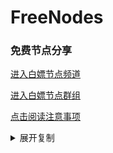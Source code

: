 # FreeNodes

### 免费节点分享

<a href="https://t.me/bpjzx2">进入白嫖节点频道</a>

<a href="https://t.me/bpjzx1">进入白嫖节点群组</a>

<a href="https://telegra.ph/呀你来啦-03-01">点击阅读注意事项</a>

<details>
	  <summary>展开复制</summary>	

		vmess://eyJ2IjoiMiIsInBzIjoidGfpopHpgZM6QGJwanp4MiIsImFkZCI6IjEyMC4yNDAuMTY4LjU2IiwicG9ydCI6IjEwMDEwIiwiaWQiOiJiNDQyZDM0OS1jYmU5LTQwN2QtYTM5Zi1kODBmM2Q3NWVhYzIiLCJhaWQiOiIxIiwic2N5IjoiYXV0byIsIm5ldCI6InRjcCIsInR5cGUiOiJub25lIiwiaG9zdCI6IiIsInBhdGgiOiIiLCJ0bHMiOiIiLCJzbmkiOiIifQ==
	vmess://eyJ2IjoiMiIsInBzIjoidGfpopHpgZM6QGJwanp4MiIsImFkZCI6IjE4My4yMzIuMTYzLjEyMCIsInBvcnQiOiIyMTE0MCIsImlkIjoiODY5N2I5YzktNzFiMy0zNmUwLTljMjUtMjNiMzcwZjQ3OTU2IiwiYWlkIjoiMiIsInNjeSI6ImF1dG8iLCJuZXQiOiJ3cyIsInR5cGUiOiJub25lIiwiaG9zdCI6IjE4My4yMzIuMTYzLjEyMCIsInBhdGgiOiIvaW5kZXgiLCJ0bHMiOiIiLCJzbmkiOiIifQ==
	vmess://eyJ2IjoiMiIsInBzIjoidGfpopHpgZM6QGJwanp4MiIsImFkZCI6IjEyMC4yNDAuMTY4LjU2IiwicG9ydCI6IjEwMDA5IiwiaWQiOiJiNDQyZDM0OS1jYmU5LTQwN2QtYTM5Zi1kODBmM2Q3NWVhYzIiLCJhaWQiOiIxIiwic2N5IjoiYXV0byIsIm5ldCI6InRjcCIsInR5cGUiOiJub25lIiwiaG9zdCI6IiIsInBhdGgiOiIiLCJ0bHMiOiIiLCJzbmkiOiIifQ==
	vmess://eyJ2IjoiMiIsInBzIjoidGfpopHpgZM6QGJwanp4MiIsImFkZCI6IjE4My4yMzIuMTYzLjEyMCIsInBvcnQiOiIyMTExOCIsImlkIjoiODY5N2I5YzktNzFiMy0zNmUwLTljMjUtMjNiMzcwZjQ3OTU2IiwiYWlkIjoiMiIsInNjeSI6ImF1dG8iLCJuZXQiOiJ3cyIsInR5cGUiOiJub25lIiwiaG9zdCI6IjE4My4yMzIuMTYzLjEyMCIsInBhdGgiOiIvaW5kZXgiLCJ0bHMiOiIiLCJzbmkiOiIifQ==
	vmess://eyJ2IjoiMiIsInBzIjoidGfpopHpgZM6QGJwanp4MiIsImFkZCI6IjE4My4yMzIuMTYzLjEyMCIsInBvcnQiOiIyMTExMyIsImlkIjoiODY5N2I5YzktNzFiMy0zNmUwLTljMjUtMjNiMzcwZjQ3OTU2IiwiYWlkIjoiMiIsInNjeSI6ImF1dG8iLCJuZXQiOiJ3cyIsInR5cGUiOiJub25lIiwiaG9zdCI6IjE4My4yMzIuMTYzLjEyMCIsInBhdGgiOiIvaW5kZXgiLCJ0bHMiOiIiLCJzbmkiOiIifQ==
	vmess://eyJ2IjoiMiIsInBzIjoidGfpopHpgZM6QGJwanp4MiIsImFkZCI6IjE4My4yMzIuMTYzLjEyMCIsInBvcnQiOiIyMTExNyIsImlkIjoiODY5N2I5YzktNzFiMy0zNmUwLTljMjUtMjNiMzcwZjQ3OTU2IiwiYWlkIjoiMiIsInNjeSI6ImF1dG8iLCJuZXQiOiJ3cyIsInR5cGUiOiJub25lIiwiaG9zdCI6IjE4My4yMzIuMTYzLjEyMCIsInBhdGgiOiIvaW5kZXgiLCJ0bHMiOiIiLCJzbmkiOiIifQ==
	vmess://eyJ2IjoiMiIsInBzIjoidGfpopHpgZM6QGJwanp4MiIsImFkZCI6IjE4My4yMzIuMTYzLjEyMCIsInBvcnQiOiIyMTEzNiIsImlkIjoiODY5N2I5YzktNzFiMy0zNmUwLTljMjUtMjNiMzcwZjQ3OTU2IiwiYWlkIjoiMiIsInNjeSI6ImF1dG8iLCJuZXQiOiJ3cyIsInR5cGUiOiJub25lIiwiaG9zdCI6IjE4My4yMzIuMTYzLjEyMCIsInBhdGgiOiIvaW5kZXgiLCJ0bHMiOiIiLCJzbmkiOiIifQ==
	vmess://eyJ2IjoiMiIsInBzIjoidGfpopHpgZM6QGJwanp4MiIsImFkZCI6IjEyMC4yNDAuMTY4LjU2IiwicG9ydCI6IjEwMDA3IiwiaWQiOiJiNDQyZDM0OS1jYmU5LTQwN2QtYTM5Zi1kODBmM2Q3NWVhYzIiLCJhaWQiOiIxIiwic2N5IjoiYXV0byIsIm5ldCI6InRjcCIsInR5cGUiOiJub25lIiwiaG9zdCI6IiIsInBhdGgiOiIiLCJ0bHMiOiIiLCJzbmkiOiIifQ==
	vmess://eyJ2IjoiMiIsInBzIjoidGfpopHpgZM6QGJwanp4MiIsImFkZCI6IjEyMC4yNDAuMTY4LjU2IiwicG9ydCI6IjEwMDA4IiwiaWQiOiJiNDQyZDM0OS1jYmU5LTQwN2QtYTM5Zi1kODBmM2Q3NWVhYzIiLCJhaWQiOiIxIiwic2N5IjoiYXV0byIsIm5ldCI6InRjcCIsInR5cGUiOiJub25lIiwiaG9zdCI6IiIsInBhdGgiOiIiLCJ0bHMiOiIiLCJzbmkiOiIifQ==
	vmess://eyJ2IjoiMiIsInBzIjoidGfpopHpgZM6QGJwanp4MiIsImFkZCI6IjEyMC4yNDAuMTY4LjU2IiwicG9ydCI6IjEwMDA1IiwiaWQiOiJiNDQyZDM0OS1jYmU5LTQwN2QtYTM5Zi1kODBmM2Q3NWVhYzIiLCJhaWQiOiIxIiwic2N5IjoiYXV0byIsIm5ldCI6InRjcCIsInR5cGUiOiJub25lIiwiaG9zdCI6IiIsInBhdGgiOiIiLCJ0bHMiOiIiLCJzbmkiOiIifQ==
	vmess://eyJ2IjoiMiIsInBzIjoidGfpopHpgZM6QGJwanp4MiIsImFkZCI6IjE4My4yMzIuMTYzLjEyMCIsInBvcnQiOiIyMTEzMyIsImlkIjoiODY5N2I5YzktNzFiMy0zNmUwLTljMjUtMjNiMzcwZjQ3OTU2IiwiYWlkIjoiMiIsInNjeSI6ImF1dG8iLCJuZXQiOiJ3cyIsInR5cGUiOiJub25lIiwiaG9zdCI6IjE4My4yMzIuMTYzLjEyMCIsInBhdGgiOiIvaW5kZXgiLCJ0bHMiOiIiLCJzbmkiOiIifQ==
	vmess://eyJ2IjoiMiIsInBzIjoidGfpopHpgZM6QGJwanp4MiIsImFkZCI6IjEyMC4yNDAuMTY4LjU2IiwicG9ydCI6IjEwMDA0IiwiaWQiOiJiNDQyZDM0OS1jYmU5LTQwN2QtYTM5Zi1kODBmM2Q3NWVhYzIiLCJhaWQiOiIxIiwic2N5IjoiYXV0byIsIm5ldCI6InRjcCIsInR5cGUiOiJub25lIiwiaG9zdCI6IiIsInBhdGgiOiIiLCJ0bHMiOiIiLCJzbmkiOiIifQ==
	vmess://eyJ2IjoiMiIsInBzIjoidGfpopHpgZM6QGJwanp4MiIsImFkZCI6IjEyMC4yNDAuMTY4LjU2IiwicG9ydCI6IjEwMDA2IiwiaWQiOiJiNDQyZDM0OS1jYmU5LTQwN2QtYTM5Zi1kODBmM2Q3NWVhYzIiLCJhaWQiOiIxIiwic2N5IjoiYXV0byIsIm5ldCI6InRjcCIsInR5cGUiOiJub25lIiwiaG9zdCI6IiIsInBhdGgiOiIiLCJ0bHMiOiIiLCJzbmkiOiIifQ==
	vmess://eyJ2IjoiMiIsInBzIjoidGfpopHpgZM6QGJwanp4MiIsImFkZCI6IjEyMC4yNDAuMTY4LjU2IiwicG9ydCI6IjEwMDAzIiwiaWQiOiJiNDQyZDM0OS1jYmU5LTQwN2QtYTM5Zi1kODBmM2Q3NWVhYzIiLCJhaWQiOiIxIiwic2N5IjoiYXV0byIsIm5ldCI6InRjcCIsInR5cGUiOiJub25lIiwiaG9zdCI6IiIsInBhdGgiOiIiLCJ0bHMiOiIiLCJzbmkiOiIifQ==
	ss://YWVzLTEyOC1nY206ZmQ3ZDIyZGMtZTBlNC00MzZhLThmNzAtYjg3M2Q0ZDk1MjM2@120.233.10.230:50700#tg%E9%A2%91%E9%81%93%3A%40bpjzx2
	ss://YWVzLTEyOC1nY206ZmQ3ZDIyZGMtZTBlNC00MzZhLThmNzAtYjg3M2Q0ZDk1MjM2@120.233.10.230:50300#tg%E9%A2%91%E9%81%93%3A%40bpjzx2
	
</details>
